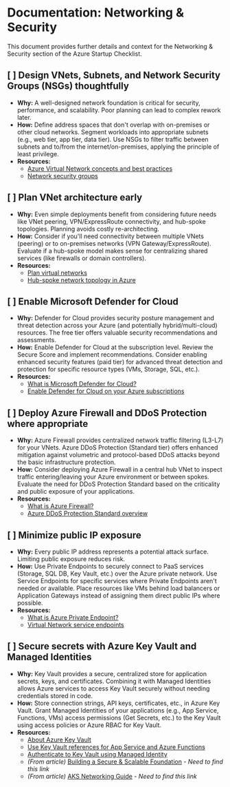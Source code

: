 # Documentation: Networking & Security

This document provides further details and context for the Networking & Security section of the Azure Startup Checklist.

## [ ] Design VNets, Subnets, and Network Security Groups (NSGs) thoughtfully

*   **Why:** A well-designed network foundation is critical for security, performance, and scalability. Poor planning can lead to complex rework later.
*   **How:** Define address spaces that don't overlap with on-premises or other cloud networks. Segment workloads into appropriate subnets (e.g., web tier, app tier, data tier). Use NSGs to filter traffic between subnets and to/from the internet/on-premises, applying the principle of least privilege.
*   **Resources:**
    *   [Azure Virtual Network concepts and best practices](https://learn.microsoft.com/en-us/azure/virtual-network/concepts-and-best-practices)
    *   [Network security groups](https://learn.microsoft.com/en-us/azure/virtual-network/network-security-groups-overview)

## [ ] Plan VNet architecture early

*   **Why:** Even simple deployments benefit from considering future needs like VNet peering, VPN/ExpressRoute connectivity, and hub-spoke topologies. Planning avoids costly re-architecting.
*   **How:** Consider if you'll need connectivity between multiple VNets (peering) or to on-premises networks (VPN Gateway/ExpressRoute). Evaluate if a hub-spoke model makes sense for centralizing shared services (like firewalls or domain controllers).
*   **Resources:**
    *   [Plan virtual networks](https://learn.microsoft.com/en-us/azure/virtual-network/virtual-network-vnet-plan-design-guide)
    *   [Hub-spoke network topology in Azure](https://learn.microsoft.com/en-us/azure/architecture/reference-architectures/hybrid-networking/hub-spoke)

## [ ] Enable Microsoft Defender for Cloud

*   **Why:** Defender for Cloud provides security posture management and threat detection across your Azure (and potentially hybrid/multi-cloud) resources. The free tier offers valuable security recommendations and assessments.
*   **How:** Enable Defender for Cloud at the subscription level. Review the Secure Score and implement recommendations. Consider enabling enhanced security features (paid tier) for advanced threat detection and protection for specific resource types (VMs, Storage, SQL, etc.).
*   **Resources:**
    *   [What is Microsoft Defender for Cloud?](https://learn.microsoft.com/en-us/azure/defender-for-cloud/defender-for-cloud-introduction)
    *   [Enable Defender for Cloud on your Azure subscriptions](https://learn.microsoft.com/en-us/azure/defender-for-cloud/enable-defender-for-cloud)

## [ ] Deploy Azure Firewall and DDoS Protection where appropriate

*   **Why:** Azure Firewall provides centralized network traffic filtering (L3-L7) for your VNets. Azure DDoS Protection (Standard tier) offers enhanced mitigation against volumetric and protocol-based DDoS attacks beyond the basic infrastructure protection.
*   **How:** Consider deploying Azure Firewall in a central hub VNet to inspect traffic entering/leaving your Azure environment or between spokes. Evaluate the need for DDoS Protection Standard based on the criticality and public exposure of your applications.
*   **Resources:**
    *   [What is Azure Firewall?](https://learn.microsoft.com/en-us/azure/firewall/overview)
    *   [Azure DDoS Protection Standard overview](https://learn.microsoft.com/en-us/azure/ddos-protection/ddos-protection-overview)

## [ ] Minimize public IP exposure

*   **Why:** Every public IP address represents a potential attack surface. Limiting public exposure reduces risk.
*   **How:** Use Private Endpoints to securely connect to PaaS services (Storage, SQL DB, Key Vault, etc.) over the Azure private network. Use Service Endpoints for specific services where Private Endpoints aren't needed or available. Place resources like VMs behind load balancers or Application Gateways instead of assigning them direct public IPs where possible.
*   **Resources:**
    *   [What is Azure Private Endpoint?](https://learn.microsoft.com/en-us/azure/private-link/private-endpoint-overview)
    *   [Virtual Network service endpoints](https://learn.microsoft.com/en-us/azure/virtual-network/virtual-network-service-endpoints-overview)

## [ ] Secure secrets with Azure Key Vault and Managed Identities

*   **Why:** Key Vault provides a secure, centralized store for application secrets, keys, and certificates. Combining it with Managed Identities allows Azure services to access Key Vault securely without needing credentials stored in code.
*   **How:** Store connection strings, API keys, certificates, etc., in Azure Key Vault. Grant Managed Identities of your applications (e.g., App Service, Functions, VMs) access permissions (Get Secrets, etc.) to the Key Vault using access policies or Azure RBAC for Key Vault.
*   **Resources:**
    *   [About Azure Key Vault](https://learn.microsoft.com/en-us/azure/key-vault/general/overview)
    *   [Use Key Vault references for App Service and Azure Functions](https://learn.microsoft.com/en-us/azure/app-service/app-service-key-vault-references)
    *   [Authenticate to Key Vault using Managed Identity](https://learn.microsoft.com/en-us/azure/key-vault/general/managed-identity)
    *   *(From article)* [Building a Secure & Scalable Foundation]() - *Need to find this link*
    *   *(From article)* [AKS Networking Guide]() - *Need to find this link*

